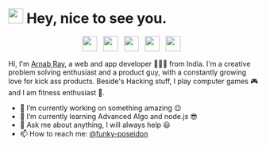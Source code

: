 <h1><img src="https://emojis.slackmojis.com/emojis/images/1531849430/4246/blob-sunglasses.gif?1531849430" width="30"/> Hey, nice to see you.</h1>

<p align="center">
<a href="https://twitter.com/funky_poseidon" target="_blank"><img height=30 src="https://img.icons8.com/doodle/48/000000/twitter--v1.png"/></a>&nbsp;&nbsp; 
<a href="https://www.linkedin.com/in/funky-poseidon/" target="_blank"><img height=30 src="https://img.icons8.com/doodle/48/000000/linkedin.png"/></a>&nbsp;&nbsp;
<a href="https://www.instagram.com/funky_poseidon/" target="_blank"><img height=30 src="https://image.flaticon.com/icons/svg/725/725278.svg"/></a>&nbsp;&nbsp;
<a href="https://www.codechef.com/users/arnabray" target="_blank"><img height=30 src="https://api.iconify.design/simple-icons:codechef.svg"/></a>&nbsp;&nbsp;
<a href="https://www.facebook.com/funky.poseidon/" target="_blank"><img height=30 src="https://img.icons8.com/doodle/48/000000/facebook-new.png"/></a>&nbsp;&nbsp;

</p>

Hi, I'm [Arnab Ray](https://www.linkedin.com/in/funky-poseidon/), a web and app developer 👨🏻‍💻 from India. I'm a creative problem solving enthusiast and a product guy, with a constantly growing love for kick ass products. Beside's Hacking stuff, I play computer games :video_game: and I am fitness enthusiast :muscle:.

<!--
**arnabuchiha/arnabuchiha** is a ✨ _special_ ✨ repository because its `README.md` (this file) appears on your GitHub profile.

Here are some ideas to get you started:

- 🔭 I’m currently working on ...
- 🌱 I’m currently learning ...
- 👯 I’m looking to collaborate on ...
- 🤔 I’m looking for help with ...
- 💬 Ask me about ...
- 📫 How to reach me: ...
- 😄 Pronouns: ...
- ⚡ Fun fact: ...
-->
- 🔭 I’m currently working on something amazing :wink:
- 🌱 I’m currently learning Advanced Algo and node.js :sunglasses:
- 💬 Ask me about anything, I will always help :smiley:
- 📫 How to reach me: [@funky-poseidon](https://www.linkedin.com/in/funky-poseidon/)